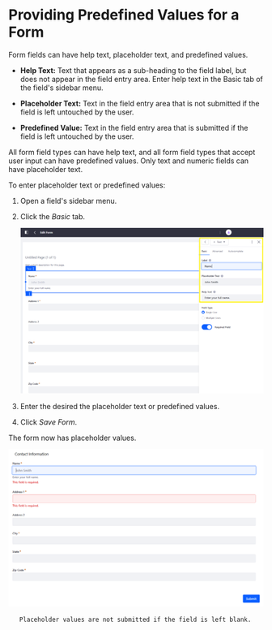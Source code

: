 # Providing Predefined Values for a Form

Form fields can have help text, placeholder text, and predefined values.

* **Help Text:** Text that appears as a sub-heading to the field label, but does not appear in the field entry area. Enter help text in the Basic tab of the field's sidebar menu.

* **Placeholder Text:** Text in the field entry area that is not submitted if the field is left untouched by the user.

* **Predefined Value:** Text in the field entry area that is submitted if the field is left untouched by the user.

All form field types can have help text, and all form field types that accept user input can have predefined values. Only text and numeric fields can have placeholder text.

To enter placeholder text or predefined values:

1. Open a field's sidebar menu.
1. Click the _Basic_ tab.

    ![Enter predefined values and placeholder text.](./providing-predefined-values-for-a-form/images/01.png)

1. Enter the desired the placeholder text or predefined values.
1. Click _Save Form_.

The form now has placeholder values.

![Enter predefined values and placeholder text.](./providing-predefined-values-for-a-form/images/02.png)

```important::
   Placeholder values are not submitted if the field is left blank.
```
